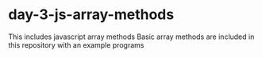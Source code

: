 # day-3-js-array-methods
This includes javascript array methods
Basic array methods are included in this repository with an example programs
